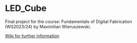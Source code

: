 # LED_Cube
Final project for the course: Fundamentals of Digital Fabrication (WS2023/24) by Maximilian Wieruszewski. 

[Wiki for further information](https://github.com/MaxWieruszewski/LED_Cube/wiki)

